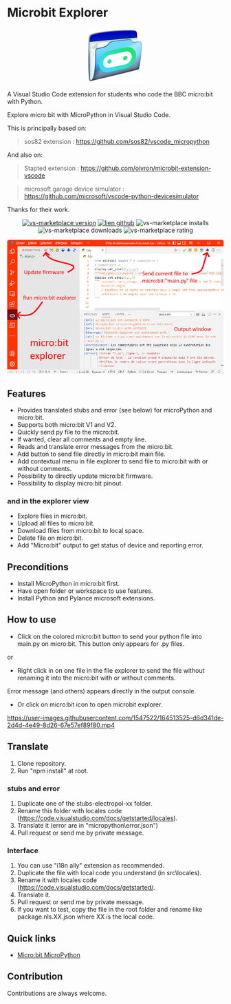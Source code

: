 # Microbit Explorer
<p align="center">
<img src="image/microbit-explorer.png" alt="Explorer file on Micro:bit!">
</p>

A Visual Studio Code extension for students who code the BBC micro:bit with Python. 

Explore micro:bit with MicroPython in Visual Studio Code.

This is principally based on:
> sos82 extension : https://github.com/sos82/vscode_micropython

And also on:
> Stapted extension : https://github.com/oivron/microbit-extension-vscode

> microsoft garage device simulator : https://github.com/microsoft/vscode-python-devicesimulator

Thanks for their work.
<p align="center">
<a href="https://marketplace.visualstudio.com/items?itemName=electropol-fr.microbit-explorer"><img src="https://badgen.net/vs-marketplace/v/electropol-fr.microbit-explorer?icon=visualstudio" alt="vs-marketplace version"></a>
<a href="https://github.com/FrankSAURET/microbit-explorer"><img src="https://img.shields.io/github/last-commit/FrankSAURET/microbit-explorer?logo=GitHub&style=plastic" alt="lien github"></a>
<img src="https://badgen.net/vs-marketplace/i/electropol-fr.microbit-explorer" alt="vs-marketplace installs">
<img src="https://badgen.net/vs-marketplace/d/electropol-fr.microbit-explorer?color=cyan" alt="vs-marketplace downloads">
<img src="https://badgen.net/vs-marketplace/rating/electropol-fr.microbit-explorer" alt="vs-marketplace rating">
</p>

![Explorer file on Micro:bit!](image/first_view.png "Explorer file on Micro:bit")


## Features
* Provides translated stubs and error (see below) for microPython and micro:bit.
* Supports both micro:bit V1 and V2.
* Quickly send py file to the micro:bit.
* If wanted, clear all comments and empty line.
* Reads and translate error messages from the micro:bit.
* Add button to send file directly in  micro:bit main file.
* Add contextual menu in file explorer to send file to micro:bit with or without comments.
* Possibility to directly update micro:bit firmware.
* Possibility to display micro:bit pinout.
### and in the explorer view
* Explore files in micro:bit.
* Upload all files to micro:bit.
* Download files from micro:bit to local space.
* Delete file on micro:bit.
* Add "Micro:bit" output to get status of device and reporting error.

## Preconditions
* Install MicroPython in micro:bit first. 
* Have open folder or workspace to use features.
* Install Python and Pylance microsoft extensions.

## How to use

* Click on the colored micro:bit button to send your python file into main.py on micro:bit. This button only appears for .py files.

or
* Right click in on one file in the file explorer to send the file without renaming it into the micro:bit with or without comments.

Error message (and others) appears directly in the output console.

* Or click on micro:bit icon to open microbit explorer.

https://user-images.githubusercontent.com/1547522/164513525-d6d341de-2d4d-4e49-8d26-67e57ef89f80.mp4

## Translate 
1. Clone repository.
1. Run "npm install" at root.
### stubs and error

1. Duplicate one of the stubs-electropol-xx folder.
1. Rename this folder with locales code (https://code.visualstudio.com/docs/getstarted/locales).
1. Translate it (error are in "micropython\error.json")
1. Pull request or send me by private message.
### Interface
1. You can use "i18n ally" extension as recommended.
1. Duplicate the file with local code you understand (in src\locales).
1. Rename it with locales code (https://code.visualstudio.com/docs/getstarted/.
1. Translate it.
1. Pull request or send me by private message.
1. If you want to test, copy the file in the root folder and rename like package.nls.XX.json where XX is the local code.
## Quick links

* [Micro:bit MicroPython](https://microbit-micropython.readthedocs.io/en/v2-docs) 

## Contribution
Contributions are always welcome.
